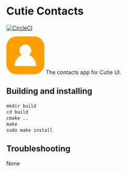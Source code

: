 # Cutie Contacts

[![CircleCI](https://dl.circleci.com/status-badge/img/gh/cutie-shell/cutie-contacts/tree/droidian.svg?style=svg)](https://dl.circleci.com/status-badge/redirect/gh/cutie-shell/cutie-contacts/tree/droidian)

<img src="cutie-contacts.svg" width="100px">
The contacts app for Cutie UI.

## Building and installing

```
mkdir build
cd build
cmake ..
make
sudo make install
```

## Troubleshooting
None

